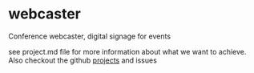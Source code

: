 # webcaster
Conference webcaster, digital signage for events

see project.md file for more information about what we want to achieve.
Also checkout the github [projects](https://github.com/PythonIreland/webcaster/projects) and issues